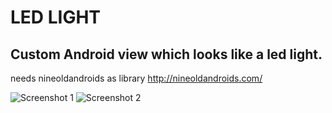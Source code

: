 
LED LIGHT
=========

## Custom Android view which looks like a led light. 

needs nineoldandroids as library 
http://nineoldandroids.com/

![Screenshot 1](https://github.com/renard314/LEDView/raw/master/screenshot1.png)
![Screenshot 2](https://github.com/renard314/LEDView/raw/master/screenshot2.png)

